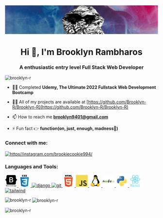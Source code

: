 ![logo](https://github.com/Brooklyn-R/Brooklyn-R/blob/main/profile_banner.png)
<h1 align="center">Hi 👋, I'm Brooklyn Rambharos</h1>
<h3 align="center">A enthusiastic entry level Full Stack Web Developer</h3>

<img align="right" src="https://th.bing.com/th/id/R.d4b0936f300957f9e96b6dcb40041c28?rik=AW9umw%2bxjkA95w&riu=http%3a%2f%2fmedia.japanpowered.com%2fimages%2ftyping-animation.gif&ehk=RgIlxfvYPCHNqaxobpJdIkNranSMU5xKAQOEJ1Cs3Xo%3d&risl=&pid=ImgRaw&r=0" alt="" style="width: 400px; border-radius:20px; box-shadow: 0 0 15px rgba(0,0,0,0.5);" />

<p align="left"> <img src="https://komarev.com/ghpvc/?username=brooklyn-r&label=Profile%20views&color=0e75b6&style=flat" alt="brooklyn-r" /> </p>

- 👩‍🎓 Completed **Udemy, The Ultimate 2022 Fullstack Web Development Bootcamp**

- 👨‍💻 All of my projects are available at [https://github.com/Brooklyn-R/Brooklyn-R](https://github.com/Brooklyn-R/Brooklyn-R)

- 📫 How to reach me **brooklyn9401@gmail.com**

- ⚡ Fun fact 👉 **function(on, just, enough, madness🤪)**

<h3 align="left">Connect with me:</h3>
<p align="left">
<a href="https://instagram.com/brookiecookie994/" target="blank"><img align="center" src="https://raw.githubusercontent.com/rahuldkjain/github-profile-readme-generator/master/src/images/icons/Social/instagram.svg" alt="https//instagram.com/brookiecookie994/" height="30" width="40" /></a>
</p>

<h3 align="left">Languages and Tools:</h3>
<p align="left"> <a href="https://getbootstrap.com" target="_blank" rel="noreferrer"> <img src="https://raw.githubusercontent.com/devicons/devicon/master/icons/bootstrap/bootstrap-plain-wordmark.svg" alt="bootstrap" width="40" height="40"/> </a> <a href="https://www.w3schools.com/css/" target="_blank" rel="noreferrer"> <img src="https://raw.githubusercontent.com/devicons/devicon/master/icons/css3/css3-original-wordmark.svg" alt="css3" width="40" height="40"/> </a> <a href="https://www.djangoproject.com/" target="_blank" rel="noreferrer"> <img src="https://cdn.worldvectorlogo.com/logos/django.svg" alt="django" width="40" height="40"/> </a> <a href="https://git-scm.com/" target="_blank" rel="noreferrer"> <img src="https://www.vectorlogo.zone/logos/git-scm/git-scm-icon.svg" alt="git" width="40" height="40"/> </a> <a href="https://www.w3.org/html/" target="_blank" rel="noreferrer"> <img src="https://raw.githubusercontent.com/devicons/devicon/master/icons/html5/html5-original-wordmark.svg" alt="html5" width="40" height="40"/> </a> <a href="https://developer.mozilla.org/en-US/docs/Web/JavaScript" target="_blank" rel="noreferrer"> <img src="https://raw.githubusercontent.com/devicons/devicon/master/icons/javascript/javascript-original.svg" alt="javascript" width="40" height="40"/> </a> <a href="https://www.linux.org/" target="_blank" rel="noreferrer"> <img src="https://raw.githubusercontent.com/devicons/devicon/master/icons/linux/linux-original.svg" alt="linux" width="40" height="40"/> </a> <a href="https://nodejs.org" target="_blank" rel="noreferrer"> <img src="https://raw.githubusercontent.com/devicons/devicon/master/icons/nodejs/nodejs-original-wordmark.svg" alt="nodejs" width="40" height="40"/> </a> <a href="https://www.python.org" target="_blank" rel="noreferrer"> <img src="https://raw.githubusercontent.com/devicons/devicon/master/icons/python/python-original.svg" alt="python" width="40" height="40"/> </a> <a href="https://reactjs.org/" target="_blank" rel="noreferrer"> <img src="https://raw.githubusercontent.com/devicons/devicon/master/icons/react/react-original-wordmark.svg" alt="react" width="40" height="40"/> </a> <a href="https://tailwindcss.com/" target="_blank" rel="noreferrer"> <img src="https://www.vectorlogo.zone/logos/tailwindcss/tailwindcss-icon.svg" alt="tailwind" width="40" height="40"/> </a> </p>

<p><img align="left" src="https://github-readme-stats.vercel.app/api/top-langs?username=brooklyn-r&show_icons=true&locale=en&layout=compact" alt="brooklyn-r" /></p>

<p>&nbsp;<img align="center" src="https://github-readme-stats.vercel.app/api?username=brooklyn-r&show_icons=true&locale=en" alt="brooklyn-r" /></p>

<p><img align="center" src="https://github-readme-streak-stats.herokuapp.com/?user=brooklyn-r&" alt="brooklyn-r" /></p>
